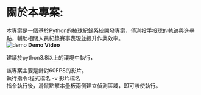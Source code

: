 # 關於本專案:
本專案是一個基於Python的棒球紀錄系統開發專案，偵測投手投球的軌跡與進壘點，輔助相關人員紀錄賽事表現並提升作業效率。  
![demo](https://github.com/user-attachments/assets/274f601f-6839-482b-92c7-ebac2615efbe)
**Demo Video**


建議於python3.8以上的環境中執行，


該專案主要是針對60FPS的影片。  
執行指令:程式檔名 -v 影片檔名  
指令執行後，滑鼠點擊本壘板兩側建立偵測區域，即可該使執行。  
